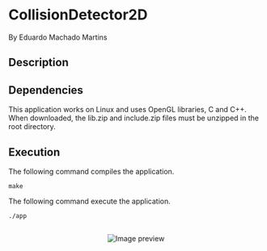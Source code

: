 # CollisionDetector2D
By Eduardo Machado Martins
## Description

## Dependencies
This application works on Linux and uses OpenGL libraries, C and C++. When downloaded, the lib.zip and include.zip files must be unzipped in the root directory.

## Execution
The following command compiles the application.
```
make
```
The following command execute the application.
```
./app
```
##
<div align="center">  
  <img src="https://cdn.discordapp.com/attachments/1076157666986049598/1076849328829771826/colider2d.png" alt="Image preview" /> 
</div>
